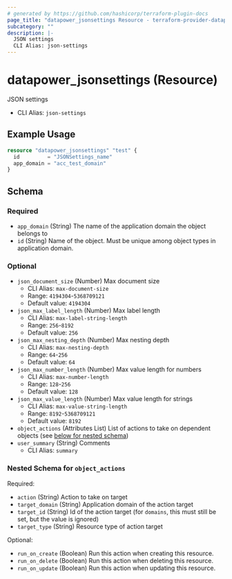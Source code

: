 ```yaml
---
# generated by https://github.com/hashicorp/terraform-plugin-docs
page_title: "datapower_jsonsettings Resource - terraform-provider-datapower"
subcategory: ""
description: |-
  JSON settings
  CLI Alias: json-settings
---
```


# datapower_jsonsettings (Resource)

JSON settings
  - CLI Alias: `json-settings`

## Example Usage

```terraform
resource "datapower_jsonsettings" "test" {
  id         = "JSONSettings_name"
  app_domain = "acc_test_domain"
}
```

<!-- schema generated by tfplugindocs -->
## Schema

### Required

- `app_domain` (String) The name of the application domain the object belongs to
- `id` (String) Name of the object. Must be unique among object types in application domain.

### Optional

- `json_document_size` (Number) Max document size
  - CLI Alias: `max-document-size`
  - Range: `4194304`-`5368709121`
  - Default value: `4194304`
- `json_max_label_length` (Number) Max label length
  - CLI Alias: `max-label-string-length`
  - Range: `256`-`8192`
  - Default value: `256`
- `json_max_nesting_depth` (Number) Max nesting depth
  - CLI Alias: `max-nesting-depth`
  - Range: `64`-`256`
  - Default value: `64`
- `json_max_number_length` (Number) Max value length for numbers
  - CLI Alias: `max-number-length`
  - Range: `128`-`256`
  - Default value: `128`
- `json_max_value_length` (Number) Max value length for strings
  - CLI Alias: `max-value-string-length`
  - Range: `8192`-`5368709121`
  - Default value: `8192`
- `object_actions` (Attributes List) List of actions to take on dependent objects (see [below for nested schema](#nestedatt--object_actions))
- `user_summary` (String) Comments
  - CLI Alias: `summary`

<a id="nestedatt--object_actions"></a>
### Nested Schema for `object_actions`

Required:

- `action` (String) Action to take on target
- `target_domain` (String) Application domain of the action target
- `target_id` (String) Id of the action target (for `domains`, this must still be set, but the value is ignored)
- `target_type` (String) Resource type of action target

Optional:

- `run_on_create` (Boolean) Run this action when creating this resource.
- `run_on_delete` (Boolean) Run this action when deleting this resource.
- `run_on_update` (Boolean) Run this action when updating this resource.
